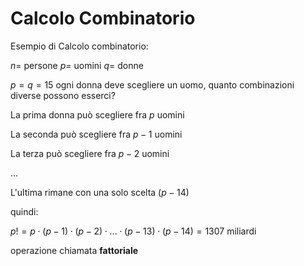 ﻿# Calcolo Combinatorio
Esempio di Calcolo combinatorio:

$n =$ persone
$p =$ uomini
$q =$ donne

$p = q=15$
ogni donna deve scegliere un uomo, quanto combinazioni diverse possono esserci?

La prima donna può scegliere fra $p$ uomini

La seconda può scegliere fra $p-1$ uomini

La terza può scegliere fra $p-2$ uomini

...

L'ultima rimane con una solo scelta $(p-14)$

quindi:

$p!= p \cdot (p-1) \cdot (p-2) \cdot ... \cdot (p-13) \cdot (p-14) = 1307$ miliardi

operazione chiamata **fattoriale**

